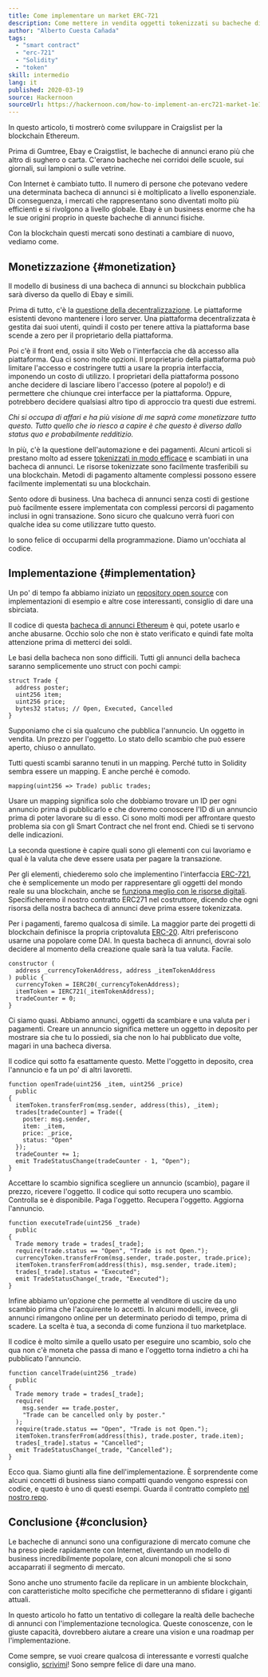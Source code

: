 ```yaml
---
title: Come implementare un market ERC-721
description: Come mettere in vendita oggetti tokenizzati su bacheche di annunci decentralizzate
author: "Alberto Cuesta Cañada"
tags:
  - "smart contract"
  - "erc-721"
  - "Solidity"
  - "token"
skill: intermedio
lang: it
published: 2020-03-19
source: Hackernoon
sourceUrl: https://hackernoon.com/how-to-implement-an-erc721-market-1e1a32j9
---
```


In questo articolo, ti mostrerò come sviluppare in Craigslist per la blockchain Ethereum.

Prima di Gumtree, Ebay e Craigstlist, le bacheche di annunci erano più che altro di sughero o carta. C'erano bacheche nei corridoi delle scuole, sui giornali, sui lampioni o sulle vetrine.

Con Internet è cambiato tutto. Il numero di persone che potevano vedere una determinata bacheca di annunci si è moltiplicato a livello esponenziale. Di conseguenza, i mercati che rappresentano sono diventati molto più efficienti e si rivolgono a livello globale. Ebay è un business enorme che ha le sue origini proprio in queste bacheche di annunci fisiche.

Con la blockchain questi mercati sono destinati a cambiare di nuovo, vediamo come.

## Monetizzazione {#monetization}

Il modello di business di una bacheca di annunci su blockchain pubblica sarà diverso da quello di Ebay e simili.

Prima di tutto, c'è la [questione della decentralizzazione](/developers/docs/web2-vs-web3/). Le piattaforme esistenti devono mantenere i loro server. Una piattaforma decentralizzata è gestita dai suoi utenti, quindi il costo per tenere attiva la piattaforma base scende a zero per il proprietario della piattaforma.

Poi c'è il front end, ossia il sito Web o l'interfaccia che dà accesso alla piattaforma. Qua ci sono molte opzioni. Il proprietario della piattaforma può limitare l'accesso e costringere tutti a usare la propria interfaccia, imponendo un costo di utilizzo. I proprietari della piattaforma possono anche decidere di lasciare libero l'accesso (potere al popolo!) e di permettere che chiunque crei interfacce per la piattaforma. Oppure, potrebbero decidere qualsiasi altro tipo di approccio tra questi due estremi.

_Chi si occupa di affari e ha più visione di me saprà come monetizzare tutto questo. Tutto quello che io riesco a capire è che questo è diverso dallo status quo e probabilmente redditizio._

In più, c'è la questione dell'automazione e dei pagamenti. Alcuni articoli si prestano molto ad essere [tokenizzati in modo efficace](https://hackernoon.com/tokenization-of-digital-assets-g0ffk3v8s?ref=hackernoon.com) e scambiati in una bacheca di annunci. Le risorse tokenizzate sono facilmente trasferibili su una blockchain. Metodi di pagamento altamente complessi possono essere facilmente implementati su una blockchain.

Sento odore di business. Una bacheca di annunci senza costi di gestione può facilmente essere implementata con complessi percorsi di pagamento inclusi in ogni transazione. Sono sicuro che qualcuno verrà fuori con qualche idea su come utilizzare tutto questo.

Io sono felice di occuparmi della programmazione. Diamo un'occhiata al codice.

## Implementazione {#implementation}

Un po' di tempo fa abbiamo iniziato un [repository open source](https://github.com/HQ20/contracts?ref=hackernoon.com) con implementazioni di esempio e altre cose interessanti, consiglio di dare una sbirciata.

Il codice di questa [bacheca di annunci Ethereum](https://github.com/HQ20/contracts/tree/master/contracts/classifieds?ref=hackernoon.com) è qui, potete usarlo e anche abusarne. Occhio solo che non è stato verificato e quindi fate molta attenzione prima di metterci dei soldi.

Le basi della bacheca non sono difficili. Tutti gli annunci della bacheca saranno semplicemente uno struct con pochi campi:

```solidity
struct Trade {
  address poster;
  uint256 item;
  uint256 price;
  bytes32 status; // Open, Executed, Cancelled
}
```

Supponiamo che ci sia qualcuno che pubblica l'annuncio. Un oggetto in vendita. Un prezzo per l'oggetto. Lo stato dello scambio che può essere aperto, chiuso o annullato.

Tutti questi scambi saranno tenuti in un mapping. Perché tutto in Solidity sembra essere un mapping. E anche perché è comodo.

```solidity
mapping(uint256 => Trade) public trades;
```

Usare un mapping significa solo che dobbiamo trovare un ID per ogni annuncio prima di pubblicarlo e che dovremo conoscere l'ID di un annuncio prima di poter lavorare su di esso. Ci sono molti modi per affrontare questo problema sia con gli Smart Contract che nel front end. Chiedi se ti servono delle indicazioni.

La seconda questione è capire quali sono gli elementi con cui lavoriamo e qual è la valuta che deve essere usata per pagare la transazione.

Per gli elementi, chiederemo solo che implementino l'interfaccia [ERC-721](https://github.com/OpenZeppelin/openzeppelin-contracts/blob/master/contracts/token/ERC721/IERC721.sol?ref=hackernoon.com), che è semplicemente un modo per rappresentare gli oggetti del mondo reale su una blockchain, anche se [funziona meglio con le risorse digitali](https://hackernoon.com/tokenization-of-digital-assets-g0ffk3v8s?ref=hackernoon.com). Specificheremo il nostro contratto ERC271 nel costruttore, dicendo che ogni risorsa della nostra bacheca di annunci deve prima essere tokenizzata.

Per i pagamenti, faremo qualcosa di simile. La maggior parte dei progetti di blockchain definisce la propria criptovaluta [ERC-20](https://github.com/OpenZeppelin/openzeppelin-contracts/blob/master/contracts/token/ERC20/ERC20.sol?ref=hackernoon.com). Altri preferiscono usarne una popolare come DAI. In questa bacheca di annunci, dovrai solo decidere al momento della creazione quale sarà la tua valuta. Facile.

```solidity
constructor (
  address _currencyTokenAddress, address _itemTokenAddress
) public {
  currencyToken = IERC20(_currencyTokenAddress);
  itemToken = IERC721(_itemTokenAddress);
  tradeCounter = 0;
}
```

Ci siamo quasi. Abbiamo annunci, oggetti da scambiare e una valuta per i pagamenti. Creare un annuncio significa mettere un oggetto in deposito per mostrare sia che tu lo possiedi, sia che non lo hai pubblicato due volte, magari in una bacheca diversa.

Il codice qui sotto fa esattamente questo. Mette l'oggetto in deposito, crea l'annuncio e fa un po' di altri lavoretti.

```solidity
function openTrade(uint256 _item, uint256 _price)
  public
{
  itemToken.transferFrom(msg.sender, address(this), _item);
  trades[tradeCounter] = Trade({
    poster: msg.sender,
    item: _item,
    price: _price,
    status: "Open"
  });
  tradeCounter += 1;
  emit TradeStatusChange(tradeCounter - 1, "Open");
}
```

Accettare lo scambio significa scegliere un annuncio (scambio), pagare il prezzo, ricevere l'oggetto. Il codice qui sotto recupera uno scambio. Controlla se è disponibile. Paga l'oggetto. Recupera l'oggetto. Aggiorna l'annuncio.

```solidity
function executeTrade(uint256 _trade)
  public
{
  Trade memory trade = trades[_trade];
  require(trade.status == "Open", "Trade is not Open.");
  currencyToken.transferFrom(msg.sender, trade.poster, trade.price);
  itemToken.transferFrom(address(this), msg.sender, trade.item);
  trades[_trade].status = "Executed";
  emit TradeStatusChange(_trade, "Executed");
}
```

Infine abbiamo un'opzione che permette al venditore di uscire da uno scambio prima che l'acquirente lo accetti. In alcuni modelli, invece, gli annunci rimangono online per un determinato periodo di tempo, prima di scadere. La scelta è tua, a seconda di come funziona il tuo marketplace.

Il codice è molto simile a quello usato per eseguire uno scambio, solo che qua non c'è moneta che passa di mano e l'oggetto torna indietro a chi ha pubblicato l'annuncio.

```solidity
function cancelTrade(uint256 _trade)
  public
{
  Trade memory trade = trades[_trade];
  require(
    msg.sender == trade.poster,
    "Trade can be cancelled only by poster."
  );
  require(trade.status == "Open", "Trade is not Open.");
  itemToken.transferFrom(address(this), trade.poster, trade.item);
  trades[_trade].status = "Cancelled";
  emit TradeStatusChange(_trade, "Cancelled");
}
```

Ecco qua. Siamo giunti alla fine dell'implementazione. È sorprendente come alcuni concetti di business siano compatti quando vengono espressi con codice, e questo è uno di questi esempi. Guarda il contratto completo [nel nostro repo](https://github.com/HQ20/contracts/blob/master/contracts/classifieds/Classifieds.sol).

## Conclusione {#conclusion}

Le bacheche di annunci sono una configurazione di mercato comune che ha preso piede rapidamente con Internet, diventando un modello di business incredibilmente popolare, con alcuni monopoli che si sono accaparrati il segmento di mercato.

Sono anche uno strumento facile da replicare in un ambiente blockchain, con caratteristiche molto specifiche che permetteranno di sfidare i giganti attuali.

In questo articolo ho fatto un tentativo di collegare la realtà delle bacheche di annunci con l'implementazione tecnologica. Queste conoscenze, con le giuste capacità, dovrebbero aiutare a creare una vision e una roadmap per l'implementazione.

Come sempre, se vuoi creare qualcosa di interessante e vorresti qualche consiglio, [scrivimi](https://albertocuesta.es/)! Sono sempre felice di dare una mano.
